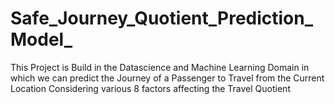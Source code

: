 # Safe_Journey_Quotient_Prediction_Model_
This Project is Build in the Datascience and Machine Learning Domain in which we can predict the Journey of a Passenger to Travel from the Current Location Considering various 8 factors affecting the Travel Quotient
